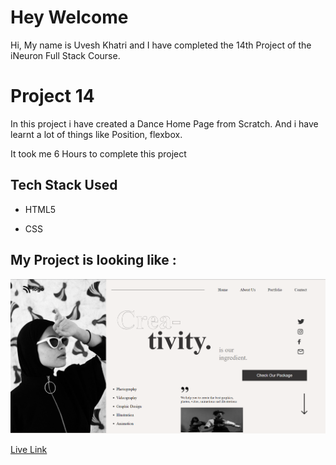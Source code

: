 # Hey Welcome

Hi, My name is Uvesh Khatri and I have completed the 14th Project of the iNeuron Full Stack Course.

# Project 14

In this project i have created a Dance Home Page from Scratch. And i have learnt a lot of things like Position, flexbox.

It took me 6 Hours to complete this project
## Tech Stack Used 
- HTML5

- CSS

## My Project is looking like :
![Project14-Result](live-project-14.png)

[Live Link](https://uveshkhatri-dance-home-page.netlify.app/)